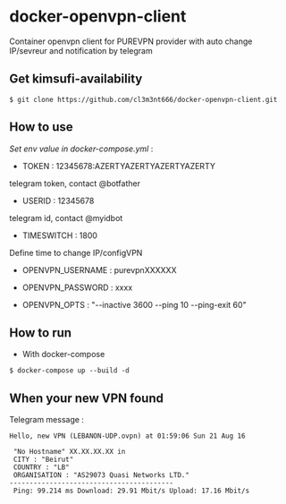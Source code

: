 # docker-openvpn-client

Container openvpn client for PUREVPN provider with auto change IP/sevreur and notification by telegram

## Get kimsufi-availability

```
$ git clone https://github.com/cl3m3nt666/docker-openvpn-client.git
```

## How to use

*Set env value in docker-compose.yml* :

* TOKEN : 12345678:AZERTYAZERTYAZERTYAZERTY

telegram token, contact @botfather

* USERID : 12345678

telegram id, contact @myidbot

* TIMESWITCH : 1800

Define time to change IP/configVPN

* OPENVPN_USERNAME : purevpnXXXXXX

* OPENVPN_PASSWORD : xxxx

* OPENVPN_OPTS : "--inactive 3600 --ping 10 --ping-exit 60"

## How to run

* With docker-compose

```
$ docker-compose up --build -d
```


## When your new VPN found

Telegram message :

```
Hello, new VPN (LEBANON-UDP.ovpn) at 01:59:06 Sun 21 Aug 16

 "No Hostname" XX.XX.XX.XX in
 CITY : "Beirut"
 COUNTRY : "LB"
 ORGANISATION : "AS29073 Quasi Networks LTD."
-----------------------------------------
 Ping: 99.214 ms Download: 29.91 Mbit/s Upload: 17.16 Mbit/s

```
